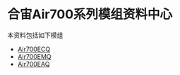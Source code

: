 # 合宙Air700系列模组资料中心

本资料包括如下模组

* [Air700ECQ](https://docs.openluat.com/air700ecq/)
* [Air700EMQ](https://docs.openluat.com/air700emq/)
* [Air700EAQ](https://docs.openluat.com/air700eaq/)
